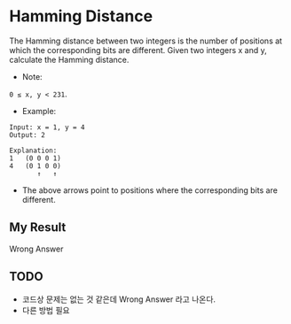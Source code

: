 # Hamming Distance

The Hamming distance between two integers is the number of positions at which the corresponding bits are different.
Given two integers x and y, calculate the Hamming distance.

- Note:

`0 ≤ x, y < 231`.

- Example:

```
Input: x = 1, y = 4
Output: 2

Explanation:
1   (0 0 0 1)
4   (0 1 0 0)
       ↑   ↑
```

- The above arrows point to positions where the corresponding bits are different.

## My Result

Wrong Answer

## TODO

- 코드상 문제는 없는 것 같은데 Wrong Answer 라고 나온다.
- 다른 방법 필요
